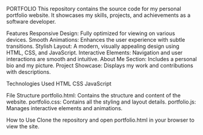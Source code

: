 PORTFOLIO 
This repository contains the source code for my personal portfolio website. 
It showcases my skills, projects, and achievements as a software developer.

Features
Responsive Design: Fully optimized for viewing on various devices.
Smooth Animations: Enhances the user experience with subtle transitions.
Stylish Layout: A modern, visually appealing design using HTML, CSS, and JavaScript.
Interactive Elements: Navigation and user interactions are smooth and intuitive.
About Me Section: Includes a personal bio and my picture.
Project Showcase: Displays my work and contributions with descriptions.

Technologies Used
HTML
CSS
JavaScript

File Structure
portfolio.html: Contains the structure and content of the website.
portfolio.css: Contains all the styling and layout details.
portfolio.js: Manages interactive elements and animations.

How to Use
Clone the repository and open portfolio.html in your browser to view the site.
